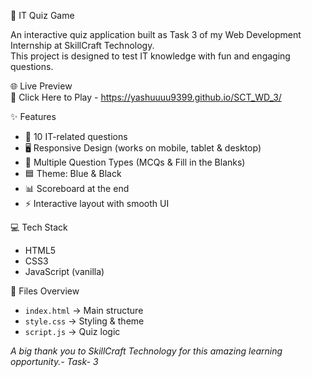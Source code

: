 📝 IT Quiz Game  

An interactive quiz application built as Task 3 of my Web Development Internship at SkillCraft Technology.  
This project is designed to test IT knowledge with fun and engaging questions.  

🌐 Live Preview  
🔗 Click Here to Play - https://yashuuuu9399.github.io/SCT_WD_3/

 ✨ Features  
- 🎯 10 IT-related questions
- 🖥️ Responsive Design (works on mobile, tablet & desktop)  
- 🔄 Multiple Question Types (MCQs & Fill in the Blanks)  
- 🟦 Theme: Blue & Black
- 📊 Scoreboard at the end  
- ⚡ Interactive layout with smooth UI

  
💻 Tech Stack  
- HTML5
- CSS3
- JavaScript (vanilla)

📂 Files Overview  
- `index.html` → Main structure  
- `style.css` → Styling & theme  
- `script.js` → Quiz logic  

*A big thank you to SkillCraft Technology for this amazing learning opportunity.- Task- 3*

